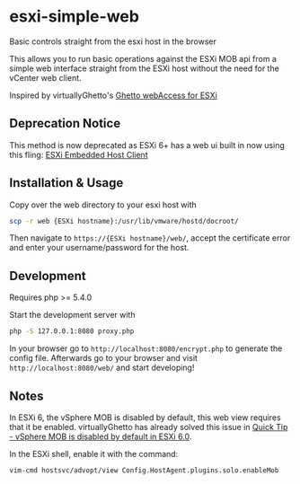 esxi-simple-web
===============

Basic controls straight from the esxi host in the browser

This allows you to run basic operations against the ESXi MOB api from a simple
web interface straight from the ESXi host without the need for the vCenter web client.

Inspired by virtuallyGhetto's [Ghetto webAccess for ESXi](http://www.virtuallyghetto.com/2011/12/ghetto-webaccess-for-esxi.html)

## Deprecation Notice

This method is now deprecated as ESXi 6+ has a web ui built in now using this fling: [ESXi Embedded Host Client](https://labs.vmware.com/flings/esxi-embedded-host-client)

## Installation & Usage

Copy over the web directory to your esxi host with

```bash
scp -r web {ESXi hostname}:/usr/lib/vmware/hostd/docroot/
```

Then navigate to `https://{ESXi hostname}/web/`, accept the certificate error and
enter your username/password for the host.

## Development

Requires php >= 5.4.0

Start the development server with

```bash
php -S 127.0.0.1:8080 proxy.php
```

In your browser go to `http://localhost:8080/encrypt.php` to generate the config file.
Afterwards go to your browser and visit `http://localhost:8080/web/` and start developing!

## Notes

In ESXi 6, the vSphere MOB is disabled by default, this web view requires that it be enabled. virtuallyGhetto
has already solved this issue in [Quick Tip - vSphere MOB is disabled by default in ESXi 6.0](http://www.virtuallyghetto.com/2015/02/quick-tip-vsphere-mob-is-disabled-by-default-in-esxi-6-0.html).

In the ESXi shell, enable it with the command:
```bash
vim-cmd hostsvc/advopt/view Config.HostAgent.plugins.solo.enableMob
```
